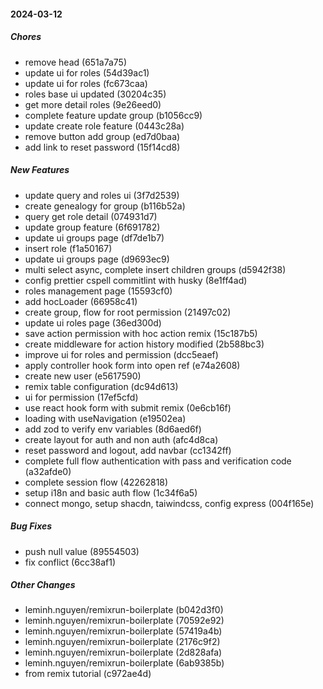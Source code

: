 #### 2024-03-12

##### Chores

- remove head (651a7a75)
- update ui for roles (54d39ac1)
- update ui for roles (fc673caa)
- roles base ui updated (30204c35)
- get more detail roles (9e26eed0)
- complete feature update group (b1056cc9)
- update create role feature (0443c28a)
- remove button add group (ed7d0baa)
- add link to reset password (15f14cd8)

##### New Features

- update query and roles ui (3f7d2539)
- create genealogy for group (b116b52a)
- query get role detail (074931d7)
- update group feature (6f691782)
- update ui groups page (df7de1b7)
- insert role (f1a50167)
- update ui groups page (d9693ec9)
- multi select async, complete insert children groups (d5942f38)
- config prettier cspell commitlint with husky (8e1ff4ad)
- roles management page (15593cf0)
- add hocLoader (66958c41)
- create group, flow for root permission (21497c02)
- update ui roles page (36ed300d)
- save action permission with hoc action remix (15c187b5)
- create middleware for action history modified (2b588bc3)
- improve ui for roles and permission (dcc5eaef)
- apply controller hook form into open ref (e74a2608)
- create new user (e5617590)
- remix table configuration (dc94d613)
- ui for permission (17ef5cfd)
- use react hook form with submit remix (0e6cb16f)
- loading with useNavigation (e19502ea)
- add zod to verify env variables (8d6aed6f)
- create layout for auth and non auth (afc4d8ca)
- reset password and logout, add navbar (cc1342ff)
- complete full flow authentication with pass and verification code (a32afde0)
- complete session flow (42262818)
- setup i18n and basic auth flow (1c34f6a5)
- connect mongo, setup shacdn, taiwindcss, config express (004f165e)

##### Bug Fixes

- push null value (89554503)
- fix conflict (6cc38af1)

##### Other Changes

- leminh.nguyen/remixrun-boilerplate (b042d3f0)
- leminh.nguyen/remixrun-boilerplate (70592e92)
- leminh.nguyen/remixrun-boilerplate (57419a4b)
- leminh.nguyen/remixrun-boilerplate (2176c9f2)
- leminh.nguyen/remixrun-boilerplate (2d828afa)
- leminh.nguyen/remixrun-boilerplate (6ab9385b)
- from remix tutorial (c972ae4d)
